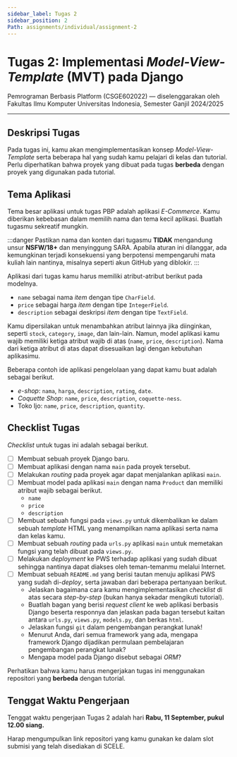 ```yaml
---
sidebar_label: Tugas 2
sidebar_position: 2
Path: assignments/individual/assignment-2
---
```


# Tugas 2: Implementasi *Model-View-Template* (MVT) pada Django

Pemrograman Berbasis Platform (CSGE602022) — diselenggarakan oleh Fakultas Ilmu Komputer Universitas Indonesia, Semester Ganjil 2024/2025

---

## Deskripsi Tugas

Pada tugas ini, kamu akan mengimplementasikan konsep *Model-View-Template* serta beberapa hal yang sudah kamu pelajari di kelas dan tutorial. Perlu diperhatikan bahwa proyek yang dibuat pada tugas **berbeda** dengan proyek yang digunakan pada tutorial.

## Tema Aplikasi

Tema besar aplikasi untuk tugas PBP adalah aplikasi *E-Commerce*. Kamu diberikan kebebasan dalam memilih nama dan tema kecil aplikasi. Buatlah tugasmu sekreatif mungkin.

:::danger
Pastikan nama dan konten dari tugasmu **TIDAK** mengandung unsur **NSFW/18+** dan menyinggung SARA. Apabila aturan ini dilanggar, ada kemungkinan terjadi konsekuensi yang berpotensi mempengaruhi mata kuliah lain nantinya, misalnya seperti akun GitHub yang diblokir.
:::

Aplikasi dari tugas kamu harus memiliki atribut-atribut berikut pada modelnya.

- `name` sebagai nama *item* dengan tipe `CharField`.
- `price` sebagai harga *item* dengan tipe `IntegerField`.
- `description` sebagai deskripsi *item* dengan tipe `TextField`.

Kamu dipersilakan untuk menambahkan atribut lainnya jika diinginkan, seperti `stock`, `category`, `image`, dan lain-lain. Namun, model aplikasi kamu wajib memiliki ketiga atribut wajib di atas (`name`, `price`, `description`). Nama dari ketiga atribut di atas dapat disesuaikan lagi dengan kebutuhan aplikasimu.

Beberapa contoh ide aplikasi pengelolaan yang dapat kamu buat adalah sebagai berikut.

- *e-shop*: `nama`, `harga`, `description`, `rating`, `date`.
- *Coquette Shop*: `name`, `price`, `description`, `coquette-ness`.
- Toko Ijo: `name`, `price`, `description`, `quantity`.

## Checklist Tugas

*Checklist* untuk tugas ini adalah sebagai berikut.

- [ ] Membuat sebuah proyek Django baru.
- [ ] Membuat aplikasi dengan nama `main` pada proyek tersebut.
- [ ] Melakukan *routing* pada proyek agar dapat menjalankan aplikasi `main`.
- [ ] Membuat model pada aplikasi `main` dengan nama `Product` dan memiliki atribut wajib sebagai berikut.
    - `name`
    - `price`
    - `description`
- [ ] Membuat sebuah fungsi pada `views.py` untuk dikembalikan ke dalam sebuah *template* HTML yang menampilkan nama aplikasi serta nama dan kelas kamu.
- [ ] Membuat sebuah *routing* pada `urls.py` aplikasi `main` untuk memetakan fungsi yang telah dibuat pada `views.py`.
- [ ] Melakukan *deployment* ke PWS terhadap aplikasi yang sudah dibuat sehingga nantinya dapat diakses oleh teman-temanmu melalui Internet.
- [ ] Membuat sebuah `README.md` yang berisi tautan menuju aplikasi PWS yang sudah di-*deploy*, serta jawaban dari beberapa pertanyaan berikut.
    - Jelaskan bagaimana cara kamu mengimplementasikan *checklist* di atas secara *step-by-step* (bukan hanya sekadar mengikuti tutorial).
    - Buatlah bagan yang berisi *request client* ke web aplikasi berbasis Django beserta responnya dan jelaskan pada bagan tersebut kaitan antara `urls.py`, `views.py`, `models.py`, dan berkas `html`.
    - Jelaskan fungsi `git` dalam pengembangan perangkat lunak!
    - Menurut Anda, dari semua framework yang ada, mengapa framework Django dijadikan permulaan pembelajaran pengembangan perangkat lunak?
    - Mengapa model pada Django disebut sebagai *ORM*?

Perhatikan bahwa kamu harus mengerjakan tugas ini menggunakan repositori yang **berbeda** dengan tutorial.

## Tenggat Waktu Pengerjaan

Tenggat waktu pengerjaan Tugas 2 adalah hari **Rabu, 11 September, pukul 12.00 siang.**

Harap mengumpulkan link repositori yang kamu gunakan ke dalam slot submisi yang telah disediakan di SCELE.

